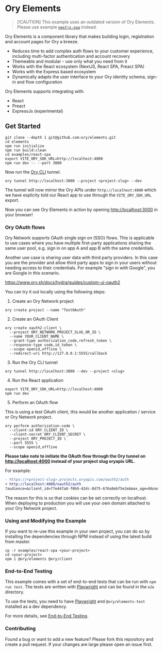 # Ory Elements

> [!CAUTION] This example uses an outdated version of Ory Elements. Please use
> example [`nextjs-spa`](../nextjs-spa/README.md) instead.

Ory Elements is a component library that makes building login, registration and
account pages for Ory a breeze.

- Reduces time to add complex auth flows to your customer experience, including
  multi-factor authentication and account recovery
- Themeable and modular - use only what you need from it
- Works with the React ecosystem (NextJS, React SPA, Preact SPA)
- Works with the Express based ecosystem
- Dynamically adapts the user interface to your Ory identity schema, sign-in and
  flow configuration

Ory Elements supports integrating with:

- React
- Preact
- ExpressJs (experimental)

## Get Started

```shell
git clone --depth 1 git@github.com:ory/elements.git
cd elements
npm run initialize
npm run build:clean
cd examples/react-spa
export VITE_ORY_SDK_URL=http://localhost:4000
npm run dev -- --port 3000
```

Now run the [Ory CLI](https://www.ory.sh/docs/guides/cli/installation) tunnel.

```shell
ory tunnel http://localhost:3000 --project <project-slug> --dev
```

The tunnel will now _mirror_ the Ory APIs under `http://localhost:4000` which we
have explicity told our React app to use through the `VITE_ORY_SDK_URL` export.

Now you can see Ory Elements in action by opening <http://localhost:3000> in
your browser!

### Ory OAuth flows

Ory Network supports OAuth single sign on (SSO) flows. This is applicable to use
cases where you have multiple first-party applications sharing the same user
pool, e.g. sign in on app A and app B with the same credentials.

Another use case is sharing user data with third party providers. In this case
you are the provider and allow third party apps to sign in your users without
needing access to their credentials. For example "sign in with Google", you are
Google in this scenario.

<https://www.ory.sh/docs/hydra/guides/custom-ui-oauth2>

You can try it out locally using the following steps:

1. Create an Ory Network project

```shell
ory create project --name "TestOAuth"
```

2. Create an OAuth Client

```shell
ory create oauth2-client \
  --project ORY_NETWORK_PROJECT_SLUG_OR_ID \
  --name YOUR_CLIENT_NAME \
  --grant-type authorization_code,refresh_token \
  --response-type code,id_token \
  --scope openid,offline \
  --redirect-uri http://127.0.0.1:5555/callback
```

3. Run the Ory CLI tunnel

```shell
ory tunnel http://localhost:3000 --dev --project <slug>
```

4. Run the React application

```shell
export VITE_ORY_SDK_URL=http://localhost:4000
npm run dev
```

5. Perform an OAuth flow

This is using a test OAuth client, this would be another application / service
or Ory Network project.

```shell
ory perform authorization-code \
  --client-id ORY_CLIENT_ID \
  --client-secret ORY_CLIENT_SECRET \
  --project ORY_PROJECT_ID \
  --port 5555 \
  --scope openid,offline
```

**Please take note to initiate the OAuth flow through the Ory tunnel on
<http://localhost:4000> instead of your project slug oryapis URL.**

For example:

```diff
- https://<project-slug>.projects.oryapis.com/oauth2/auth
+ http://localhost:4000/oauth2/auth
?audience=&client_id=77e447a8-f0b9-42dc-8d75-676a8ebf5e2e&max_age=0&nonce=mwlotcnpyfytjfwmcxsklnnm&prompt=&redirect_uri=http%3A%2F%2F127.0.0.1%3A5555%2Fcallback&response_type=code&scope=openid+offline&state=hcmykhxolygmattztdednkrs
```

The reason for this is so that cookies can be set correctly on localhost. When
deploying to production you will use your own domain attached to your Ory
Network project.

### Using and Modifying the Example

If you want to re-use this example in your own project, you can do so by
installing the dependencies through NPM instead of using the latest build from
master.

```shell
cp -r examples/react-spa <your-project>
cd <your-project>
npm i @ory/elements @ory/client
```

### End-to-End Testing

This example comes with a set of end-to-end tests that can be run with
`npm run test`. The tests are written with [Playwright](https://playwright.dev/)
and can be found in the `e2e` directory.

To use the tests, you need to have [Playwright](https://playwright.dev/) and
`@ory/elements-test` installed as a dev dependency.

For more details, see [End-to-End Testing](../../packages/test/README.md).

### Contributing

Found a bug or want to add a new feature? Please fork this repository and create
a pull request. If your changes are large please open an issue first.

